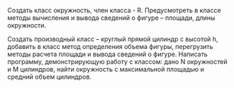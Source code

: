 Создать класс окружность, член класса - R. Предусмотреть в классе методы
вычисления и вывода сведений о фигуре – площади, длины окружности.

Создать производный класс – круглый прямой цилиндр с высотой h,
добавить в класс метод определения объема фигуры, перегрузить методы
расчета площади и вывода сведений о фигуре. Написать программу,
демонстрирующую работу с классом: дано N окружностей и M цилиндров,
найти окружность с максимальной площадью и средний объем цилиндров.